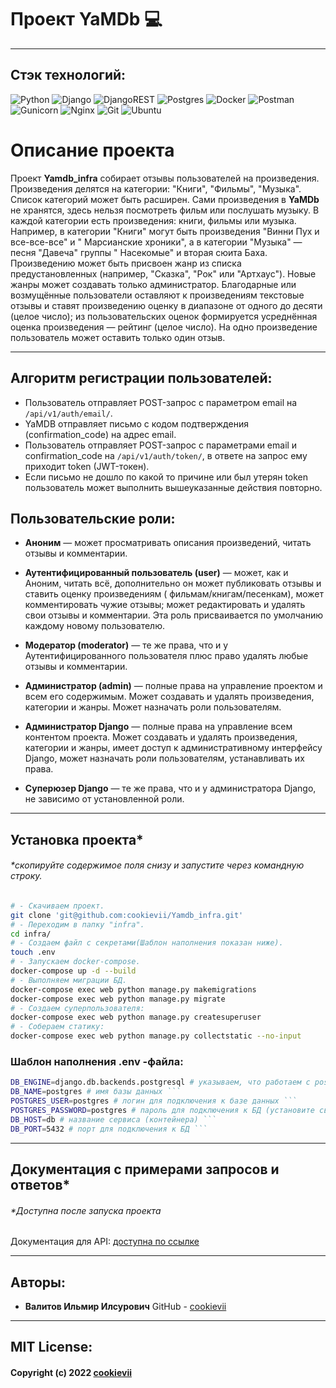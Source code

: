 # Проект YaMDb :computer:

----------

## Стэк технологий:

![Python](https://img.shields.io/badge/python-3670A0?style=for-the-badge&logo=python&logoColor=ffdd54)
![Django](https://img.shields.io/badge/django-%23092E20.svg?style=for-the-badge&logo=django&logoColor=white)
![DjangoREST](https://img.shields.io/badge/DJANGO-REST-ff1709?style=for-the-badge&logo=django&logoColor=white&color=ff1709&labelColor=gray)
![Postgres](https://img.shields.io/badge/postgres-%23316192.svg?style=for-the-badge&logo=postgresql&logoColor=white)
![Docker](https://img.shields.io/badge/docker-%230db7ed.svg?style=for-the-badge&logo=docker&logoColor=white)
![Postman](https://img.shields.io/badge/Postman-FF6C37?style=for-the-badge&logo=postman&logoColor=white)
![Gunicorn](https://img.shields.io/badge/gunicorn-%298729.svg?style=for-the-badge&logo=gunicorn&logoColor=white)
![Nginx](https://img.shields.io/badge/nginx-%23009639.svg?style=for-the-badge&logo=nginx&logoColor=white)
![Git](https://img.shields.io/badge/git-%23F05033.svg?style=for-the-badge&logo=git&logoColor=white)
![Ubuntu](https://img.shields.io/badge/Ubuntu-E95420?style=for-the-badge&logo=ubuntu&logoColor=white)

# Описание проекта

Проект **Yamdb_infra** собирает отзывы пользователей на произведения.
Произведения
делятся на категории: "Книги", "Фильмы", "Музыка". Список категорий может быть
расширен.
Сами произведения в **YaMDb** не хранятся, здесь нельзя посмотреть фильм или
послушать музыку.
В каждой категории есть произведения: книги, фильмы или музыка. Например, в
категории "Книги" могут быть произведения "Винни Пух и все-все-все" и "
Марсианские хроники", а в категории "Музыка" — песня "Давеча" группы "
Насекомые" и вторая сюита Баха. Произведению может быть присвоен жанр из списка
предустановленных (например, "Сказка", "Рок" или "Артхаус"). Новые жанры может
создавать только администратор.
Благодарные или возмущённые пользователи оставляют к произведениям текстовые
отзывы и ставят произведению оценку в диапазоне от одного до
десяти (целое число); из пользовательских оценок формируется усреднённая оценка
произведения — рейтинг (целое число). На одно произведение пользователь
может оставить только один отзыв.

----------

## Алгоритм регистрации пользователей:

* Пользователь отправляет POST-запрос с параметром email
  на `/api/v1/auth/email/`.
* YaMDB отправляет письмо с кодом подтверждения (confirmation_code) на адрес
  email.
* Пользователь отправляет POST-запрос с параметрами email и confirmation_code
  на `/api/v1/auth/token/`, в ответе на запрос ему приходит token (JWT-токен).
* Если письмо не дошло по какой то причине или был утерян token пользователь
  может выполнить вышеуказанные действия повторно.

## Пользовательские роли:

* **Аноним** — может просматривать описания произведений, читать отзывы и
  комментарии.

* **Аутентифицированный пользователь (user)** — может, как и Аноним, читать
  всё,
  дополнительно он может публиковать отзывы и ставить оценку произведениям (
  фильмам/книгам/песенкам), может комментировать чужие отзывы; может
  редактировать и удалять свои отзывы и комментарии. Эта роль присваивается по
  умолчанию каждому новому пользователю.

* **Модератор (moderator)** — те же права, что и у Аутентифицированного
  пользователя плюс право удалять любые отзывы и комментарии.

* **Администратор (admin)** — полные права на управление проектом и всем его
  содержимым. Может создавать и удалять произведения, категории и жанры. Может
  назначать роли пользователям.

* **Администратор Django** — полные права на управление всем контентом проекта.
  Может создавать и удалять произведения, категории и жанры, имеет доступ к
  административному интерфейсу Django, может назначать роли пользователям,
  устанавливать их права.

* **Суперюзер Django** — те же права, что и у администратора Django, не
  зависимо
  от установленной роли.

----------

## Установка проекта*

###### *скопируйте содержимое поля снизу и запустите через командную строку.

```bash
# - Скачиваем проект.
git clone 'git@github.com:cookievii/Yamdb_infra.git'
# - Переходим в папку "infra".
cd infra/
# - Создаем файл с секретами(Шаблон наполнения показан ниже).
touch .env
# - Запускаем docker-compose.
docker-compose up -d --build
# - Выполняем миграции БД.
docker-compose exec web python manage.py makemigrations
docker-compose exec web python manage.py migrate
# - Создаем суперпользователя:
docker-compose exec web python manage.py createsuperuser
# - Собераем статику:
docker-compose exec web python manage.py collectstatic --no-input
```

### Шаблон наполнения .env -файла:

```bash
DB_ENGINE=django.db.backends.postgresql # указываем, что работаем с postgresql ```
DB_NAME=postgres # имя базы данных ```
POSTGRES_USER=postgres # логин для подключения к базе данных ```
POSTGRES_PASSWORD=postgres # пароль для подключения к БД (установите свой) ```
DB_HOST=db # название сервиса (контейнера) ```
DB_PORT=5432 # порт для подключения к БД ```
```

----------

## Документация с примерами запросов и ответов*

###### *Доступна после запуска проекта

Документация для API: [доступна по ссылке](http://localhost:8000/redoc/)

----------

## Авторы:

* **Валитов Ильмир Илсурович**
  GitHub - [cookievii](https://github.com/cookievii)

----------

## MIT License:

#### Copyright (c) 2022 [cookievii](https://github.com/cookievii)
